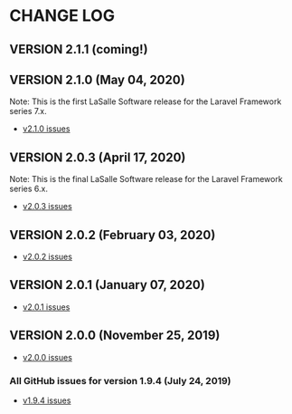 # CHANGE LOG

## VERSION 2.1.1 (coming!)

## VERSION 2.1.0 (May 04, 2020)
Note: This is the first LaSalle Software release for the Laravel Framework series 7.x.
* [v2.1.0 issues](https://github.com/LaSalleSoftware/lsv2-lasalleui-pkg/milestone/5?closed=1)

## VERSION 2.0.3 (April 17, 2020)
Note: This is the final LaSalle Software release for the Laravel Framework series 6.x.
* [v2.0.3 issues](https://github.com/LaSalleSoftware/lsv2-lasalleui-pkg/milestone/48closed=1)

## VERSION 2.0.2 (February 03, 2020)
* [v2.0.2 issues](https://github.com/LaSalleSoftware/lsv2-lasalleui-pkg/milestone/4?closed=1)

## VERSION 2.0.1 (January 07, 2020)
* [v2.0.1 issues](https://github.com/LaSalleSoftware/lsv2-lasalleui-pkg/milestone/3?closed=1)

## VERSION 2.0.0 (November 25, 2019)
* [v2.0.0 issues](https://github.com/LaSalleSoftware/lsv2-lasalleui-pkg/milestone/2?closed=1)

### All GitHub issues for version 1.9.4 (July 24, 2019)
* [v1.9.4 issues](https://github.com/LaSalleSoftware/lsv2-lasalleui-pkg/milestone/1?closed=1)
